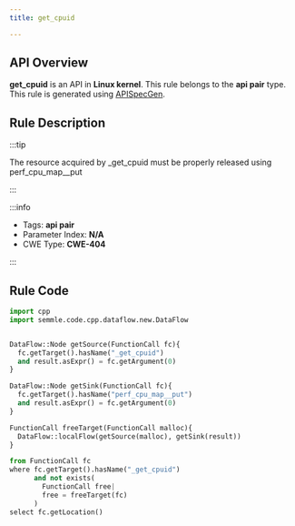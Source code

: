 ```yaml
---
title: get_cpuid

---
```



## API Overview
**get_cpuid** is an API in **Linux kernel**. This rule belongs to the **api pair** type. This rule is generated using [APISpecGen](../../tools/APISpecGen).
## Rule Description

:::tip

The resource acquired by _get_cpuid must be properly released using perf_cpu_map__put

:::

:::info

- Tags: **api pair**
- Parameter Index: **N/A**
- CWE Type: **CWE-404**

:::

## Rule Code
```python
import cpp
import semmle.code.cpp.dataflow.new.DataFlow


DataFlow::Node getSource(FunctionCall fc){
  fc.getTarget().hasName("_get_cpuid")
  and result.asExpr() = fc.getArgument(0)
}

DataFlow::Node getSink(FunctionCall fc){
  fc.getTarget().hasName("perf_cpu_map__put")
  and result.asExpr() = fc.getArgument(0)
}

FunctionCall freeTarget(FunctionCall malloc){
  DataFlow::localFlow(getSource(malloc), getSink(result))
}

from FunctionCall fc
where fc.getTarget().hasName("_get_cpuid")
      and not exists(
        FunctionCall free| 
        free = freeTarget(fc)
      )
select fc.getLocation()

    
```